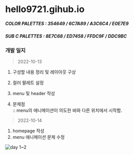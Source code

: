 # hello9721.gihub.io

##### COLOR PALETTES : 354649 / 6C7A89 / A3C6C4 / E0E7E9
##### SUB C PALETTES : 8E7C68 / ED7458 / FFDC9F / DDC9BC

### 개발 일지

> 2022-10-13
  1. 구성할 내용 정리 및 레이아웃 구상
  2. 컬러 팔레트 설정
  3. menu 및 header 작성
  
  4. 문제점  
     :: menu의 애니메이션이 의도한 바와 다른 위치에서 시작함.

> 2022-10-14
  1. homepage 작성
  2. menu 애니메이션 문제 수정

![day 1~2](https://user-images.githubusercontent.com/95046369/195780266-a511d4a8-bf84-4eb2-9cae-2c28a7d7358c.gif)
